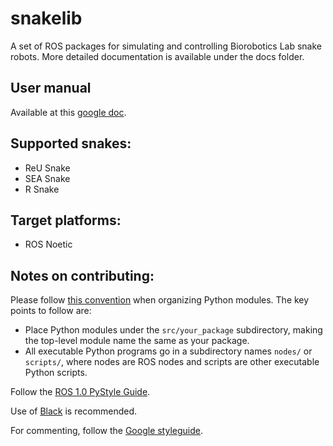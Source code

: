 # snakelib

A set of ROS packages for simulating and controlling Biorobotics Lab snake robots. More detailed documentation is available under the docs folder.

## User manual
Available at this [google doc](https://docs.google.com/document/d/1_hyYKsMlmH89wEYLgbvUxjnrGfiJdQpdpSmHiED1VWU/edit#heading=h.n5sfg8qwljtv).

## Supported snakes:
* ReU Snake
* SEA Snake
* R Snake

## Target platforms:
* ROS Noetic

## Notes on contributing:

Please follow [this convention](http://docs.ros.org/en/kinetic/api/catkin/html/howto/format2/installing_python.html) when organizing Python modules. The key points to follow are:
* Place Python modules under the ```src/your_package``` subdirectory, making the top-level module name the same as your package.
* All executable Python programs go in a subdirectory names ```nodes/``` or ```scripts/```, where nodes are ROS nodes and scripts are other executable Python scripts.

Follow the [ROS 1.0 PyStyle Guide](http://wiki.ros.org/PyStyleGuide).

Use of [Black](https://pypi.org/project/black/) is recommended.

For commenting, follow the [Google styleguide](https://github.com/google/styleguide/blob/gh-pages/pyguide.md#38-comments-and-docstrings).
